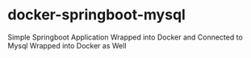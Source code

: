# docker-springboot-mysql
Simple Springboot Application Wrapped into Docker and Connected to Mysql Wrapped into Docker as Well
